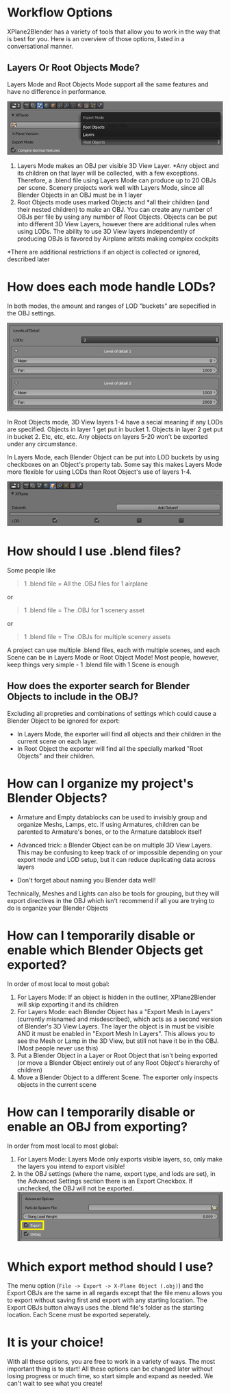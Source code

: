# Workflow Options

XPlane2Blender has a variety of tools that allow you to work in the way that is best for you. Here is an overview of those options, listed in a conversational manner.

## Layers Or Root Objects Mode?

Layers Mode and Root Objects Mode support all the same features and have no difference in performance.

![](/assets/workflow_tutorial_obj_export_mode_menu.png)

1. Layers Mode makes an OBJ per visible 3D View Layer. \*Any object and its children on that layer will be collected, with a few exceptions. Therefore, a .blend file using Layers Mode can produce up to 20 OBJs per scene. Scenery projects work well with Layers Mode, since all Blender Objects in an OBJ must be in 1 layer
2. Root Objects mode uses marked Objects and \*all their children \(and their nested children\) to make an OBJ. You can create any number of OBJs per file by using any number of Root Objects. Objects can be put into different 3D View Layers, however there are additional rules when using LODs. The ability to use 3D View layers independently of producing OBJs is favored by Airplane aritsts making complex cockpits

\*There are additional restrictions if an object is collected or ignored, described later

# How does each mode handle LODs?

In both modes, the amount and ranges of LOD "buckets" are sepecified in the OBJ settings.

![](/assets/workflow_tutorial_obj_lod_settings.png)

In Root Objects mode, 3D View layers 1-4 have a secial meaning if any LODs are specified. Objects in layer 1 get put in bucket 1. Objects in layer 2 get put in bucket 2. Etc, etc, etc. Any objects on layers 5-20 won't be exported under any circumstance.

In Layers Mode, each Blender Object can be put into LOD buckets by using checkboxes on an Object's property tab. Some say this makes Layers Mode more flexible for using LODs than Root Object's use of layers 1-4.



![](/assets/workflow_tutorial_obj_lod_bucket_choice.png)



# How should I use .blend files?

Some people like

> 1 .blend file = All the .OBJ files for 1 airplane

or

> 1 .blend file = The .OBJ for 1 scenery asset

or

> 1 .blend file = The .OBJs for multiple scenery assets

A project can use multiple .blend files, each with multiple scenes, and each Scene can be in Layers Mode or Root Object Mode! Most people, however, keep things very simple - 1 .blend file with 1 Scene is enough

## How does the exporter search for Blender Objects to include in the OBJ?

Excluding all propreties and combinations of settings which could cause a Blender Object to be ignored for export:

* In Layers Mode, the exporter will find all objects and their children in the current scene on each layer.
* In Root Object the exporter will find all the specially marked "Root Objects" and their children.

# How can I organize my project's Blender Objects?

* Armature and Empty datablocks can be used to invisibly group and organize Meshs, Lamps, etc. If using Armatures, children can be parented to Armature's bones, or to the Armature datablock itself

* Advanced trick: a Blender Object can be on multiple 3D View Layers. This may be confusing to keep track of or impossible depending on your export mode and LOD setup, but it can reduce duplicating data across layers

* Don't forget about naming you Blender data well!

Technically, Meshes and Lights can also be tools for grouping, but they will export directives in the OBJ which isn't recommend if all you are trying to do is organize your Blender Objects

# How can I temporarily disable or enable which Blender Objects get exported?

In order of most local to most gobal:

1. For Layers Mode: If an object is hidden in the outliner, XPlane2Blender will skip exporting it and its children
2. For Layers Mode: each Blender Object has a "Export Mesh In Layers" \(currently misnamed and misdescribed\), which acts as a second version of Blender's 3D View Layers. The layer the object is in must be visible AND it must be enabled in "Export Mesh In Layers". This allows you to see the Mesh or Lamp in the 3D View, but still not have it be in the OBJ. \(Most people never use this\)
3. Put a Blender Object in a Layer or Root Object that isn't being exported \(or move a Blender Object entirely out of any Root Object's hierarchy of children\)
4. Move a Blender Object to a different Scene. The exporter only inspects objects in the current scene

# How can I temporarily disable or enable an OBJ from exporting?

In order from most local to most global:

1. For Layers Mode: Layers Mode only exports visible layers, so, only make the layers you intend to export visible!
2. In the OBJ settings \(where the name, export type, and lods are set\), in the Advanced Settings section there is an Export Checkbox. If unchecked, the OBJ will not be exported.![](/assets/workflow_tutorial_obj_export_checkbox.png)

# Which export method should I use?

The menu option \(`File -> Export -> X-Plane Object (.obj)`\) and the Export OBJs are the same in all regards except that the file menu allows you to export without saving first and export with any starting location. The Export OBJs button always uses the .blend file's folder as the starting location. Each Scene must be exported seperately.

# It is your choice!

With all these options, you are free to work in a variety of ways. The most important thing is to start! All these options can be changed later without losing progress or much time, so start simple and expand as needed. We can't wait to see what you create!

